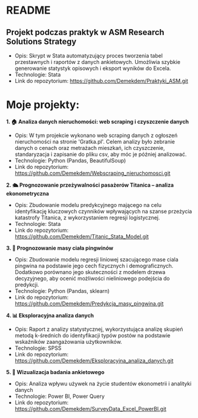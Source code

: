 # README

## Projekt podczas praktyk w ASM Research Solutions Strategy 
- Opis: Skrypt w Stata automatyzujący proces tworzenia tabel przestawnych i raportów z danych ankietowych. Umożliwia szybkie generowanie statystyk opisowych i eksport wyników do Excela.
- Technologie: Stata 
- Link do repozytorium: https://github.com/Demekdem/Praktyki_ASM.git


#  Moje projekty:


**1. 🏠 Analiza danych nieruchomości: web scraping i czyszczenie danych**
   - Opis: W tym projekcie wykonano web scraping danych z ogłoszeń nieruchomości na stronie 'Gratka.pl'. Celem analizy było zebranie danych o cenach oraz metrażach mieszkań, ich czyszczenie, standaryzacja i zapisanie do pliku csv, aby móc je później analizować.
   - Technologie: Python (Pandas, BeautifulSoup)
   - Link do repozytorium: https://github.com/Demekdem/Webscraping_nieruchomosci.git


**2. 🛳️ Prognozowanie przeżywalności pasażerów Titanica – analiza ekonometryczna**
   - Opis: Zbudowanie modelu predykcyjnego mającego na celu identyfikację kluczowych czynników wpływających na szanse przeżycia katastrofy Titanica, z wykorzystaniem regresji logistycznej.
   - Technologie: Stata 
   - Link do repozytorium: https://github.com/Demekdem/Titanic_Stata_Model.git

**3. 🐧 Prognozowanie masy ciała pingwinów**
   - Opis: Zbudowanie modelu regresji liniowej szacującego mase ciala pingwina na podstawie jego cech fizycznych i demograficznych. Dodatkowo porównano jego skuteczności z modelem drzewa decyzyjnego, aby ocenić możliwości nieliniowego podejścia do predykcji.
   - Technologie: Python (Pandas, sklearn)
   - Link do repozytorium: https://github.com/Demekdem/Predykcja_masy_pingwina.git

**4. 📊 Eksploracyjna analiza danych**
   - Opis: Raport z analizy statystycznej, wykorzystująca analizę skupień metodą k-średnich do identyfikacji typów postów na podstawie wskaźników zaangażowania użytkowników.
   - Technologie: SPSS
   - Link do repozytorium: https://github.com/Demekdem/Eksploracyjna_analiza_danych.git
     
**5. 🚬 Wizualizacja badania ankietowego**
   - Opis: Analiza wpływu używek na życie studentów ekonometrii i analityki danych 
   - Technologie: Power BI, Power Query
   - Link do repozytorium: https://github.com/Demekdem/SurveyData_Excel_PowerBI.git
